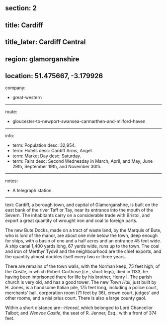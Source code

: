 section: 2
----
title: Cardiff
----
title_later: Cardiff Central
----
region: glamorganshire
----
location: 51.475667, -3.179926
----
company:
- great-western
----
route:
- gloucester-to-newport-swansea-carmarthen-and-milford-haven
----
info:
- term: Population
  desc: 32,954.
- term: Hotels
  desc: Cardiff Arms, Angel.
- term: Market Day
  desc: Saturday.
- term: Fairs
  desc: Second Wednesday in March, April, and May, June 29th, September 19th, and November 30th.
----
notes:
- A telegraph station.
----
text: Cardiff, a borough town, and capital of Glamorganshire, is built on the east bank of the river Taff or Tay, near its entrance into the mouth of the Severn. The inhabitants carry on a considerable trade with Bristol, and export a great quantity of wrought iron and coal to foreign parts.

The new Bute Docks, made on a tract of waste land, by the Marquis of Bute, who is lord of the manor, are about one mile below the town, deep enough for ships, with a basin of one and a half acres and an entrance 45 feet wide. A ship canal 1,400 yards long, 67 yards wide, runs up to the town. The coal and iron of Merthyr Tydvil and the neighbourhood are the chief exports, and the quantity almost doubles itself every two or three years.

There are remains of the town walls, with the Norman keep, 75 feet high, of the *Castle*, in which Robert Curthose (i.e., short legs), died in 1133, he having been imprisoned there for life by his brother, Henry I. The parish church is very old, and has a good tower. The new *Town Hall*, just built by H. Jones, is a handsome Italian pile, 175 feet long, including a police court, merchants' hall, corporation room (71 feet by 36), crown court, judges' and other rooms, and a nisi prius court. There is also a large county gaol.

Within a short distance are--*Hensol*, which belonged to Lord Chancellor Talbot; and *Wenvoe Castle*, the seat of R. Jenner, Esq., with a front of 374 feet.

